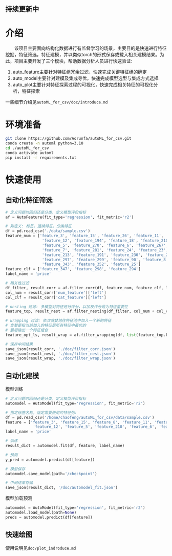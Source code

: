 ## 持续更新中
# 介绍

&emsp;&emsp;该项目主要面向结构化数据进行有监督学习的场景，主要目的是快速进行特征挖掘，特征筛选，特征建模，并以类似torch的形式保存或载入相关建模结果。为此，项目主要开发了三个模块，帮助数据分析人员进行快速验证:
1. auto_feature主要针对特征组冗余过滤，快速完成关键特征组的确定
2. auto_model主要针对建模及集成寻优，快速完成模型选型与集成方式选择 
3. auto_plot主要针对特征探索过程的可视化，快速完成相关特征的可视化分析，特征探索

一些细节介绍见`autoML_for_csv/doc/introduce.md`

# 环境准备
```bash
git clone https://github.com/Aorunfa/autoML_for_csv.git
conda create -n automl python=3.10
cd ./autoML_for_csv
conda activate automl
pip install -r requirements.txt
```

# 快速使用
## 自动化特征筛选
```python
# 定义问题时回归还是分类，定义模型评价指标
af = AutoFeature(fit_type='regression', fit_metric='r2')

# 列定义: 标签，连续特征，分类特征
df = pd.read_csv('./data/sample.csv')
feature_num = ['feature_3', 'feature_15', 'feature_26', 'feature_11',
                'feature_12', 'feature_194', 'feature_18', 'feature_210', 'feature_22',
                'feature_5', 'feature_270', 'feature_6', 'feature_267', 'feature_204',
                'feature_7', 'feature_281', 'feature_24', 'feature_23', 'feature_193',
                'feature_213', 'feature_191', 'feature_230', 'feature_250',
                'feature_297', 'feature_299', 'feature_90', 'feature_8', 'feature_188',
                'feature_343', 'feature_352', 'feature_25']
feature_clf = ['feature_347', 'feature_298', 'feature_294']
label_name = 'price'

# 相关性过滤
df_filter, result_corr = af.filter_corr(df, feature_num, feature_clf, label_name)
col_num = result_corr['num_feature']['left']
col_clf = result_corr['cat_feature']['left']

# nesting 过滤: 多模型对特征进行评分，以加权评分最为特征重要性
feature_top, result_nest = af.filter_nesting(df_filter, col_num + col_clf, label_name)

# wrapping 过滤: 依次贪婪地往特征池中加入一个新的特征
# 贪婪是指当前加入的特征是所有特征中最优的
# 最后输出一个特征组合
feature_opt_ls, result_wrap = af.filter_wrapping(df, list(feature_top.keys()), 'price', base_model='cart')

# 保存中间结果
save_json(result_corr, './doc/filter_corr.json')
save_json(result_nest, './doc/filter_nest.json')
save_json(result_wrap, './doc/filter_wrap.json')
```

## 自动化建模
模型训练
```python
# 定义问题时回归还是分类，定义模型评价指标
automodel = AutoModel(fit_type='regression', fit_metric='r2')

# 指定标签名称，指定需要使用的特征列:
df = pd.read_csv('/home/chaofeng/autoML_for_csv/data/sample.csv')
feature = ['feature_3', 'feature_15', 'feature_8', 'feature_11', 'feature_25', 
            'feature_12', 'feature_5', 'feature_210', 'feature_6', 'feature_22'] 
label_name = 'price'

# 训练
result_dict = automodel.fit(df, feature, label_name)

# 预测
y_pred = automodel.predict(df[feature])

# 模型保存
automodel.save_model(path='/checkpoint')

# 中间结果存储
save_json(result_dict, '/doc/automodel_fit.json')
```

模型加载预测
```python
automodel = AutoModel(fit_type='regression', fit_metric='r2')
automodel.load_model(path=None)
preds = automodel.predict(df[feature])
```

## 快速绘图
使用说明见`doc/plot_indroduce.md`

